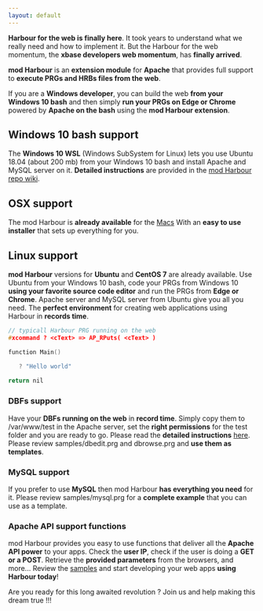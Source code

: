 ```yaml
---
layout: default
---
```


**Harbour for the web is finally here**. It took years to understand what we really need and how to implement it. But the Harbour for the web momentum, the **xbase developers web momentum**, has **finally arrived**.

**mod Harbour** is an **extension module** for **Apache** that provides full support to **execute PRGs and HRBs files from the web**.

If you are a **Windows developer**, you can build the web **from your Windows 10 bash** and then simply **run your PRGs on Edge or Chrome** powered by **Apache on the bash** using the **mod Harbour extension**.

## Windows 10 bash support

The **Windows 10 WSL** (Windows SubSystem for Linux) lets you use Ubuntu 18.04 (about 200 mb) from your Windows 10 bash and install Apache and MySQL server on it. **Detailed instructions** are provided in the [mod Harbour repo wiki](https://github.com/FiveTechSoft/mod_harbour/wiki).

## OSX support

The mod Harbour is **already available** for the [Macs](https://github.com/FiveTechSoft/mod_harbour/tree/master/osx)
With an **easy to use installer** that sets up everything for you.

## Linux support

**mod Harbour** versions for **Ubuntu** and **CentOS 7** are already available. Use Ubuntu from your Windows 10 bash, code your PRGs from
Windows 10 **using your favorite source code editor** and run the PRGs from **Edge or Chrome**. Apache server and MySQL server from Ubuntu give you all you need. The **perfect environment** for creating web applications using Harbour in **records time**.

```c
// typicall Harbour PRG running on the web
#xcommand ? <cText> => AP_RPuts( <cText> )

function Main()

   ? "Hello world"
   
return nil   
```

### DBFs support

Have your **DBFs running on the web** in **record time**. Simply copy them to /var/www/test in the Apache server, set the **right permissions** for the test folder and you are ready to go. Please read the **detailed instructions** [here](https://github.com/FiveTechSoft/mod_harbour/wiki/Using-DBFs-from-the-server). Please review samples/dbedit.prg and dbrowse.prg and **use them as templates**.

### MySQL support

If you prefer to use **MySQL** then mod Harbour **has everything you need** for it. Please review samples/mysql.prg for a **complete example** that you can use as a template.

### Apache API support functions

mod Harbour provides you easy to use functions that deliver all the **Apache API power** to your apps. Check the **user IP**, check if the user is doing a **GET or a POST**. Retrieve the **provided parameters** from the browsers, and more... Review the [samples](https://github.com/FiveTechSoft/mod_harbour/tree/master/samples) and start developing your web apps **using Harbour today**!

Are you ready for this long awaited revolution ? Join us and help making this dream true !!!

